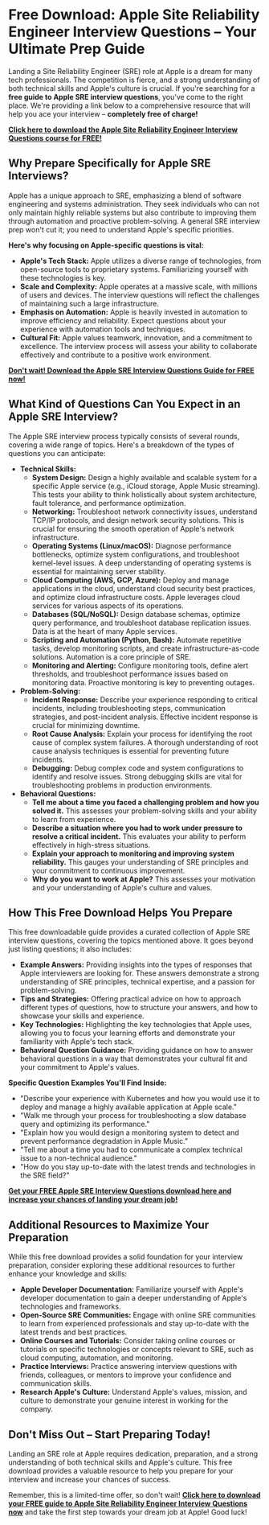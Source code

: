 # Free Download: Apple Site Reliability Engineer Interview Questions – Your Ultimate Prep Guide

Landing a Site Reliability Engineer (SRE) role at Apple is a dream for many tech professionals. The competition is fierce, and a strong understanding of both technical skills and Apple's culture is crucial. If you're searching for a **free guide to Apple SRE interview questions**, you've come to the right place. We're providing a link below to a comprehensive resource that will help you ace your interview – **completely free of charge!**

[**Click here to download the Apple Site Reliability Engineer Interview Questions course for FREE!**](https://udemywork.com/apple-site-reliability-engineer-interview-questions)

## Why Prepare Specifically for Apple SRE Interviews?

Apple has a unique approach to SRE, emphasizing a blend of software engineering and systems administration. They seek individuals who can not only maintain highly reliable systems but also contribute to improving them through automation and proactive problem-solving. A general SRE interview prep won't cut it; you need to understand Apple's specific priorities.

**Here's why focusing on Apple-specific questions is vital:**

*   **Apple's Tech Stack:** Apple utilizes a diverse range of technologies, from open-source tools to proprietary systems. Familiarizing yourself with these technologies is key.
*   **Scale and Complexity:** Apple operates at a massive scale, with millions of users and devices. The interview questions will reflect the challenges of maintaining such a large infrastructure.
*   **Emphasis on Automation:** Apple is heavily invested in automation to improve efficiency and reliability. Expect questions about your experience with automation tools and techniques.
*   **Cultural Fit:** Apple values teamwork, innovation, and a commitment to excellence. The interview process will assess your ability to collaborate effectively and contribute to a positive work environment.

[**Don't wait! Download the Apple SRE Interview Questions Guide for FREE now!**](https://udemywork.com/apple-site-reliability-engineer-interview-questions)

## What Kind of Questions Can You Expect in an Apple SRE Interview?

The Apple SRE interview process typically consists of several rounds, covering a wide range of topics. Here's a breakdown of the types of questions you can anticipate:

*   **Technical Skills:**
    *   **System Design:** Design a highly available and scalable system for a specific Apple service (e.g., iCloud storage, Apple Music streaming). This tests your ability to think holistically about system architecture, fault tolerance, and performance optimization.
    *   **Networking:** Troubleshoot network connectivity issues, understand TCP/IP protocols, and design network security solutions. This is crucial for ensuring the smooth operation of Apple's network infrastructure.
    *   **Operating Systems (Linux/macOS):** Diagnose performance bottlenecks, optimize system configurations, and troubleshoot kernel-level issues. A deep understanding of operating systems is essential for maintaining server stability.
    *   **Cloud Computing (AWS, GCP, Azure):** Deploy and manage applications in the cloud, understand cloud security best practices, and optimize cloud infrastructure costs. Apple leverages cloud services for various aspects of its operations.
    *   **Databases (SQL/NoSQL):** Design database schemas, optimize query performance, and troubleshoot database replication issues. Data is at the heart of many Apple services.
    *   **Scripting and Automation (Python, Bash):** Automate repetitive tasks, develop monitoring scripts, and create infrastructure-as-code solutions. Automation is a core principle of SRE.
    *   **Monitoring and Alerting:** Configure monitoring tools, define alert thresholds, and troubleshoot performance issues based on monitoring data. Proactive monitoring is key to preventing outages.
*   **Problem-Solving:**
    *   **Incident Response:** Describe your experience responding to critical incidents, including troubleshooting steps, communication strategies, and post-incident analysis. Effective incident response is crucial for minimizing downtime.
    *   **Root Cause Analysis:** Explain your process for identifying the root cause of complex system failures. A thorough understanding of root cause analysis techniques is essential for preventing future incidents.
    *   **Debugging:** Debug complex code and system configurations to identify and resolve issues. Strong debugging skills are vital for troubleshooting problems in production environments.
*   **Behavioral Questions:**
    *   **Tell me about a time you faced a challenging problem and how you solved it.** This assesses your problem-solving skills and your ability to learn from experience.
    *   **Describe a situation where you had to work under pressure to resolve a critical incident.** This evaluates your ability to perform effectively in high-stress situations.
    *   **Explain your approach to monitoring and improving system reliability.** This gauges your understanding of SRE principles and your commitment to continuous improvement.
    *   **Why do you want to work at Apple?** This assesses your motivation and your understanding of Apple's culture and values.

## How This Free Download Helps You Prepare

This free downloadable guide provides a curated collection of Apple SRE interview questions, covering the topics mentioned above. It goes beyond just listing questions; it also includes:

*   **Example Answers:** Providing insights into the types of responses that Apple interviewers are looking for. These answers demonstrate a strong understanding of SRE principles, technical expertise, and a passion for problem-solving.
*   **Tips and Strategies:** Offering practical advice on how to approach different types of questions, how to structure your answers, and how to showcase your skills and experience.
*   **Key Technologies:** Highlighting the key technologies that Apple uses, allowing you to focus your learning efforts and demonstrate your familiarity with Apple's tech stack.
*   **Behavioral Question Guidance:** Providing guidance on how to answer behavioral questions in a way that demonstrates your cultural fit and your commitment to Apple's values.

**Specific Question Examples You'll Find Inside:**

*   "Describe your experience with Kubernetes and how you would use it to deploy and manage a highly available application at Apple scale."
*   "Walk me through your process for troubleshooting a slow database query and optimizing its performance."
*   "Explain how you would design a monitoring system to detect and prevent performance degradation in Apple Music."
*   "Tell me about a time you had to communicate a complex technical issue to a non-technical audience."
*   "How do you stay up-to-date with the latest trends and technologies in the SRE field?"

[**Get your FREE Apple SRE Interview Questions download here and increase your chances of landing your dream job!**](https://udemywork.com/apple-site-reliability-engineer-interview-questions)

## Additional Resources to Maximize Your Preparation

While this free download provides a solid foundation for your interview preparation, consider exploring these additional resources to further enhance your knowledge and skills:

*   **Apple Developer Documentation:** Familiarize yourself with Apple's developer documentation to gain a deeper understanding of Apple's technologies and frameworks.
*   **Open-Source SRE Communities:** Engage with online SRE communities to learn from experienced professionals and stay up-to-date with the latest trends and best practices.
*   **Online Courses and Tutorials:** Consider taking online courses or tutorials on specific technologies or concepts relevant to SRE, such as cloud computing, automation, and monitoring.
*   **Practice Interviews:** Practice answering interview questions with friends, colleagues, or mentors to improve your confidence and communication skills.
*   **Research Apple's Culture:** Understand Apple's values, mission, and culture to demonstrate your genuine interest in working for the company.

## Don't Miss Out – Start Preparing Today!

Landing an SRE role at Apple requires dedication, preparation, and a strong understanding of both technical skills and Apple's culture. This free download provides a valuable resource to help you prepare for your interview and increase your chances of success.

Remember, this is a limited-time offer, so don't wait! **[Click here to download your FREE guide to Apple Site Reliability Engineer Interview Questions now](https://udemywork.com/apple-site-reliability-engineer-interview-questions)** and take the first step towards your dream job at Apple! Good luck!
